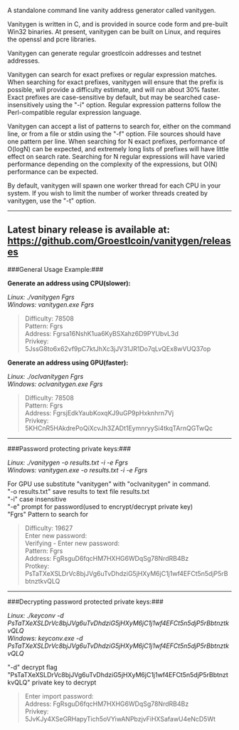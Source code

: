 A standalone command line vanity address generator called vanitygen.

Vanitygen is written in C, and is provided in source code form and 
pre-built Win32 binaries.  At present, vanitygen can be built on Linux, 
and requires the openssl and pcre libraries.

Vanitygen can generate regular groestlcoin addresses and testnet addresses.

Vanitygen can search for exact prefixes or regular expression matches.  
When searching for exact prefixes, vanitygen will ensure that the 
prefix is possible, will provide a difficulty estimate, and will run 
about 30% faster.  Exact prefixes are case-sensitive by default, but 
may be searched case-insensitively using the "-i" option.  Regular 
expression patterns follow the Perl-compatible regular expression 
language.

Vanitygen can accept a list of patterns to search for, either on the 
command line, or from a file or stdin using the "-f" option.  File 
sources should have one pattern per line.  When searching for N exact 
prefixes, performance of O(logN) can be expected, and extremely long 
lists of prefixes will have little effect on search rate.  Searching 
for N regular expressions will have varied performance depending on the 
complexity of the expressions, but O(N) performance can be expected.

By default, vanitygen will spawn one worker thread for each CPU in your 
system.  If you wish to limit the number of worker threads created by 
vanitygen, use the "-t" option.

-----
Latest binary release is available at: https://github.com/Groestlcoin/vanitygen/releases
-----

###General Usage Example:###

**Generate an address using CPU(slower):**  

*Linux: ./vanitygen Fgrs*  
*Windows: vanitygen.exe Fgrs*  
>Difficulty: 78508  
>Pattern: Fgrs                                                                  
>Address: Fgrsa16NshK1ua6KyBSXahz6D9PYUbvL3d  
>Privkey: 5JssG8to6x62vf9pC7ktJhXc3jJV31JR1Do7qLvQEx8wVUQ37op  

**Generate an address using GPU(faster):**  

*Linux: ./oclvanitygen Fgrs*  
*Windows: oclvanitygen.exe Fgrs*  
>Difficulty: 78508  
>Pattern: Fgrs                                                                    
>Address: FgrsjEdkYaubKoxqKJ9uGP9pHxknhrn7Vj  
>Privkey: 5KHCnR5HAkdrePoQiXcvJh3ZADt1EymnryySi4tkqTArnQGTwQc  

-----

###Password protecting private keys:###

*Linux: ./vanitygen -o results.txt -i -e Fgrs*  
*Windows: vanitygen.exe -o results.txt -i -e Fgrs*  

For GPU use substitute "vanitygen" with "oclvanitygen" in command.  
"-o results.txt" save results to text file results.txt  
"-i" case insensitive  
"-e" prompt for password(used to encrypt/decrypt private key)  
"Fgrs" Pattern to search for  
>Difficulty: 19627  
>Enter new password:  
>Verifying - Enter new password:  
>Pattern: Fgrs                                                                   
>Address: FgRsguD6fqcHM7HXHG6WDqSg78NrdRB4Bz  
>Protkey: PsTaTXeXSLDrVc8bjJVg6uTvDhdziG5jHXyM6jC1j1wf4EFCt5n5djP5rBbtnztkvQLQ  

-----

###Decrypting password protected private keys:###

*Linux: ./keyconv -d PsTaTXeXSLDrVc8bjJVg6uTvDhdziG5jHXyM6jC1j1wf4EFCt5n5djP5rBbtnztkvQLQ*  
*Windows: keyconv.exe -d PsTaTXeXSLDrVc8bjJVg6uTvDhdziG5jHXyM6jC1j1wf4EFCt5n5djP5rBbtnztkvQLQ*  

"-d" decrypt flag  
"PsTaTXeXSLDrVc8bjJVg6uTvDhdziG5jHXyM6jC1j1wf4EFCt5n5djP5rBbtnztkvQLQ" private key to decrypt  
>Enter import password:  
>Address: FgRsguD6fqcHM7HXHG6WDqSg78NrdRB4Bz  
>Privkey: 5JvKJy4XSeGRHapyTich5oVYiwANPbzjvFiHXSafawU4eNcD5Wt  